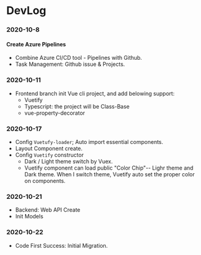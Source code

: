 # DevLog

### 2020-10-8
#### Create Azure Pipelines
- Combine Azure CI/CD tool - Pipelines with Github.
- Task Management: Github issue & Projects.

### 2020-10-11
- Frontend branch init Vue cli project, and add belowing support:
    - Vuetify
    - Typescript: the project will be Class-Base
    - vue-property-decorator

### 2020-10-17
- Config ```Vuetufy-loader```; Auto import essential components.
- Layout Component create.
- Config ```Vuetify``` constructor
    - Dark / Light theme switch by Vuex.
    - Vuetify component can load public "Color Chip"-- Lighr theme and Dark theme. 
    When I switch theme, Vuetify auto set the proper color on components.

### 2020-10-21
- Backend: Web API Create
- Init Models

### 2020-10-22
- Code First Success: Initial Migration.